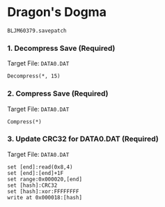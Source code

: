 #  Dragon's Dogma 

`BLJM60379.savepatch`

### 1. Decompress Save (Required)

Target File: `DATA0.DAT`

```
Decompress(*, 15)
```

### 2. Compress Save (Required)

Target File: `DATA0.DAT`

```
Compress(*)
```

### 3. Update CRC32 for DATA0.DAT (Required)

Target File: `DATA0.DAT`

```
set [end]:read(0x8,4)
set [end]:[end]+1F
set range:0x000020,[end]
set [hash]:CRC32
set [hash]:xor:FFFFFFFF
write at 0x000018:[hash]
```

